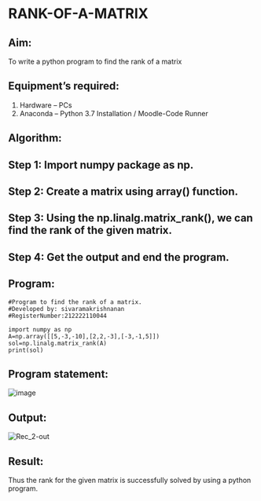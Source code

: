 # RANK-OF-A-MATRIX

## Aim:
To write a python program to find the rank of a matrix

## Equipment’s required:
1. 	Hardware – PCs
2. 	Anaconda – Python 3.7 Installation / Moodle-Code Runner

## Algorithm:
## Step 1: Import numpy package as np.
## Step 2: Create a matrix using array() function.
## Step 3: Using the np.linalg.matrix_rank(), we can find the rank of the given matrix.
## Step 4: Get the output and end the program.

## Program:
```
#Program to find the rank of a matrix.
#Developed by: sivaramakrishnanan
#RegisterNumber:212222110044

import numpy as np
A=np.array([[5,-3,-10],[2,2,-3],[-3,-1,5]])
sol=np.linalg.matrix_rank(A)
print(sol)
```
## Program statement:
![image](https://github.com/SivaramakrishnanBaskar/RANK-OF-A-MATRIX/assets/119476322/55bbb126-5a5f-4738-9f88-ed25809af609)

## Output:
![Rec_2-out](https://user-images.githubusercontent.com/119476322/229534131-8223971c-6c0e-4dab-9076-97b06b1ae5a6.png)

## Result:
Thus the rank for the given matrix is successfully solved by  using a python program.
